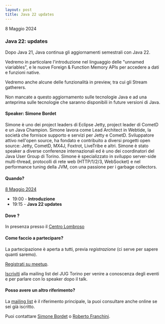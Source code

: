 ```yaml
---
layout: post
title: Java 22 updates
---
```


8 Maggio 2024

### Java 22: updates

Dopo Java 21, Java continua gli aggiornamenti semestrali con Java 22.

Vedremo in particolare l'introduzione nel linguaggio delle "unnamed
viariables", e le nuove Foreign & Function Memory APIs per accedere a
dati e funzioni native.

Vedremo anche alcune delle funzionalità in preview, tra cui gli Stream
gatherers.

Non mancate a questo aggiornamento sulle tecnologie Java e ad una
anteprima sulle tecnologie che saranno disponibili in future versioni
di Java.


#### Speaker: Simone Bordet

Simone è uno dei project leaders di Eclipse Jetty, project leader di CometD e un Java Champion. Simone lavora come Lead Architect in Webtide, la società che fornisce supporto e servizi per Jetty e CometD. Sviluppatore attivo nell'open source, ha fondato e contribuito a diversi progetti open source: Jetty, CometD, MX4J, Foxtrot, LiveTribe e altri. Simone è stato speaker a diverse conferenze internazionali ed è uno dei coordinatori del Java User Group di Torino. Simone è specializzato in sviluppo server-side multi-thread, protocolli di rete web (HTTP/1/2/3, WebSocket) e nel performance tuning della JVM, con una passione per i garbage collectors.

#### Quando?

<u>8 Maggio 2024</u>

* 19:00 - **Introduzione**
* 19:15 - **Java 22 updates**

#### Dove ?

In presenza presso il [Centro Lombroso](/places/lombroso/)

#### Come faccio a partecipare?

La partecipazione è aperta a tutti, previa *registrazione* (ci serve per sapere quanti saremo).

[Registrati su meetup](https://www.meetup.com/jugtorino/events/300879944/).

[Iscriviti](/subscribe/) alla mailing list del JUG Torino per venire a conoscenza degli eventi e per parlare con lo speaker dopo il talk.

#### Posso avere un altro riferimento?

La [mailing list](https://groups.yahoo.com/groups/it-torino-java-jug) è il riferimento principale, la puoi consultare anche online se sei già iscritto.

Puoi contattare [Simone Bordet](/people/simonebordet/) o [Roberto Franchini](/people/robertofranchini/).
